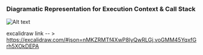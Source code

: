 ### Diagramatic Representation for Execution Context & Call Stack

![Alt text](image-1.png)

excalidraw link -- > https://excalidraw.com/#json=nMKZRMTf4XwP8lyQwRLGj,voGMM45YqxfGrh5XOkDEPA
